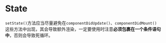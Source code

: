 # State

`setState()`方法应当尽量避免在`componentDidUpdate()`、`componentDidMount()`这些方法中出现，其会导致额外渲染，一定要使用时注意**必须包裹在一个条件语句中**，否则会导致死循环。
